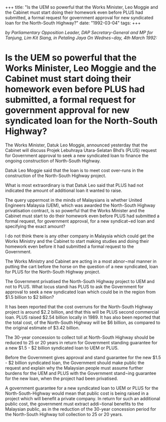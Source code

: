 +++ 
title: "Is the UEM so powerful that the Works Minister, Leo Moggie and the Cabinet must start doing their homework even before PLUS had submitted, a formal request for government approval for new syndicated loan for the North-South Highway?"
date: "1992-03-04"
tags:
+++

_by Parliamentary Opposition Leader, DAP Secretary-General and MP for Tanjung, Lim Kit Siang, in Petaling Jaya On Wednes¬day,  4th March 1992:_

# Is the UEM so powerful that the Works Minister, Leo Moggie and the Cabinet must start doing their homework even before PLUS had submitted, a formal request for government approval for new syndicated loan for the North-South Highway?

The Works Minister, Datuk Leo Moggie, announced yesterday that the Cabinet will discuss Projek Lebuhraya Utara-Selatan Bhd’s (PLUS) request for Government approval to seek a new syndicated loan to finance the ongoing construction of North-South Highway.</u>

Datuk Leo Moggie said that the loan is to meet cost over-runs in the construction of the North-South Highway project.

What is most extraordinary is that Datuk Leo said that PLUS had not indicated the amount of additional loan it wanted to raise.

The query uppermost in the minds of Malaysians is whether United Engineers Malaysia (UEM), which was awarded the North-South Highway privatisation contract, is so powerful that the Works Minister 
and the Cabinet must start to do their homework even before PLUS had submitted a formal request, for government approval, for a new syndicat¬ed loan and specifying the exact amount?

I do not think there is any other company in Malaysia which could get the Works Ministry and the Cabinet to start making studies and doing their homework even before it had submitted a formal request to the Government.

The Works Ministry and Cabinet are acting in a most abnor¬mal manner in putting the cart before the horse on the question of a new syndicated, loan for PLUS for the North-South Highway project.

The Government privatised the North-South Highway project to UEM and not to PLUS. What locus standi has PLUS to ask the Government for approval to seek a new syndicated loan which could be in the region from $1.5 billion  to $2 billion?

It has been reported that the cost overruns for the North-South Highway project is around $2.2 billion, and that this will be PLUS second commercial loan. PLUS raised $2.54 billion locally in 1989. It has 
also been reported that the total cost, of the North-South Highway will be $6 billion, as compared to the original estimate of $3.42 billion.

The 30-year concession to collect toll at North-South Highway should be reduced to 25 or 20 years in    return for Government standing guarantee for a new $1.5 - $2 billion syndicated loan to UEM or PLUS.

Before the Government gives approval and stand guarantee for the new $1.5 - $2 billion syndicated loan,  the Government should make public the request and explain why the Malaysian people must assume further burdens for the UEM and PLUS with the Government stand¬ing guarantee for the new loan, when the project had been privatised.
 
A government guarantee for a new syndicated loan to UEM or PLUS for the North-South-Highway would mean that public cost is being raised in a project which will benefit a private company. In return for such an additional public cost, the government must extract addi¬tional benefits to the Malaysian public, as in the reduction of the 30-year concession period for the North-South Highway toll collection 
to 25 or 20 years.
 
